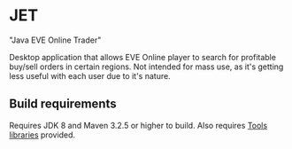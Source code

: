 # JET
"Java EVE Online Trader"

Desktop application that allows EVE Online player to search for profitable buy/sell orders in certain regions.
Not intended for mass use, as it's getting less useful with each user due to it's nature.

## Build requirements
Requires JDK 8 and Maven 3.2.5 or higher to build.
Also requires [Tools libraries](https://github.com/tddts/Tools) provided.
